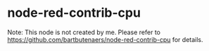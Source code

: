 # node-red-contrib-cpu

Note: This node is not created by me. Please refer to https://github.com/bartbutenaers/node-red-contrib-cpu for details.
